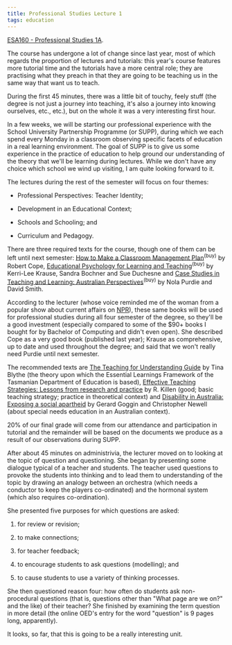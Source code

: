 ```yaml
---
title: Professional Studies Lecture 1
tags: education
---
```


<a href="http://www.utas.edu.au/units/ESA160">ESA160 - Professional Studies 1A</a>.

The course has undergone a lot of change since last year, most of which
regards the proportion of lectures and tutorials: this year's course features
more tutorial time and the tutorials have a more central role; they are
practising what they preach in that they are going to be teaching us in the
same way that want us to teach.

During the first 45 minutes, there was a little bit of touchy, feely stuff
(the degree is not just a journey into teaching, it's also a journey into
knowing ourselves, etc., etc.), but on the whole it was a very interesting
first hour.

In a few weeks, we will be starting our professional experience with the
School University Partnership Programme (or SUPP), during which we each spend
every Monday in a classroom observing specific facets of education in a real
learning environment. The goal of SUPP is to give us some experience in the
practice of education to help ground our understanding of the theory that
we'll be learning during lectures. While we don't have any choice which school
we wind up visiting, I am quite looking forward to it.

The lectures during the rest of the semester will focus on four themes:

- Professional Perspectives: Teacher Identity;

- Development in an Educational Context;

- Schools and Schooling; and

- Curriculum and Pedagogy.

There are three required texts for the course, though one of them can be left until next semester: <a class="title" href="http://www.pearsoned.com.au/Catalogue/TitleDetails.aspx?isbn=0733976301">How to Make a Classroom Management Plan</a><sup><a style="text-decoration: none;" href="http://isbn.nu/0733976301">(buy)</a></sup> by Robert Cope, <a class="title" href="http://www.thomsonlearning.com.au/higher/education/krause/index.asp">Educational Psychology for Learning and Teaching</a><sup><a style="text-decoration: none;" href="http://isbn.nu/017010351X">(buy)</a></sup> by Kerri-Lee Krause, Sandra Bochner and Sue Duchesne and <a class="title" href="http://www.pearsoned.com.au/Catalogue/TitleDetails.aspx?isbn=0724812121">Case Studies in Teaching and Learning: Australian Perspectives</a><sup><a style="text-decoration: none;" href="http://isbn.nu/0724812121">(buy)</a></sup> by Nola Purdie and David Smith.

According to the lecturer (whose voice reminded me of the woman from a popular show about current affairs on <a href="http://www.npr.org/">NPR</a>), these same books will be used for professional studies during all four semester of the degree, so they'll be a good investment (especially compared to some of the $90+ books I bought for by Bachelor of Computing and didn't even open). She described Cope as a very good book (published last year); Krause as comprehensive, up to date and used throughout the degree; and said that we won't <emph>really</emph> need Purdie until next semester.

The recommended texts are <a class="title" href="http://isbn.nu/0787909939">The Teaching for Understanding Guide</a> by Tina Blythe (the theory upon which the Essential Learnings Framework of the Tasmanian Department of Education is based), <a class="title" href="http://isbn.nu/1876633670">Effective Teaching Strategies: Lessons from research and practice</a> by R. Killen (good; basic teaching strategy; practice in theoretical context) and <a class="title" href="http://isbn.nu/0868407194">Disability in Australia: Exposing a social apartheid</a> by Gerard Goggin and Christopher Newell (about special needs education in an Australian context).

20% of our final grade will come from our attendance and participation in
tutorial and the remainder will be based on the documents we produce as a
result of our observations during SUPP.

After about 45 minutes on administrivia, the lecturer moved on to looking at
the topic of question and questioning. She began by presenting some dialogue
typical of a teacher and students. The teacher used questions to provoke the
students into thinking and to lead them to understanding of the topic by
drawing an analogy between an orchestra (which needs a conductor to keep the
players co-ordinated) and the hormonal system (which also requires
co-ordination).

She presented five purposes for which questions are asked:

1. for review or revision;

2. to make connections;

3. for teacher feedback;

4. to encourage students to ask questions (modelling); and

5. to cause students to use a variety of thinking processes.

She then questioned reason four: how often do students ask non-procedural
questions (that is, questions other than "What page are we on?" and the like)
of their teacher? She finished by examining the term question in more detail
(the online OED's entry for the word "question" is 9 pages long, apparently).

It looks, so far, that this is going to be a really interesting unit.
